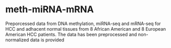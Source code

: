 # meth-miRNA-mRNA
Preporcessed data from DNA methylation, miRNA-seq and mRNA-seq for HCC and adhacent normal tissues from 8 African American and 8 European American HCC patients.
The data has been preprocessed and non-normalized data is provided
